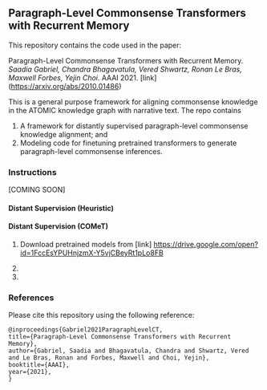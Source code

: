 ## Paragraph-Level Commonsense Transformers with Recurrent Memory 

This repository contains the code used in the paper:

Paragraph-Level Commonsense Transformers with Recurrent Memory. *Saadia Gabriel, Chandra Bhagavatula, Vered Shwartz, Ronan Le Bras, Maxwell Forbes, Yejin Choi*. AAAI 2021. [link] (https://arxiv.org/abs/2010.01486)

This is a general purpose framework for aligning commonsense knowledge in the ATOMIC knowledge graph with narrative text. The repo contains 

1) A framework for distantly supervised paragraph-level commonsense knowledge alignment; and 
2) Modeling code for finetuning pretrained transformers to generate paragraph-level commonsense inferences. 

### Instructions 

[COMING SOON] 


#### Distant Supervision (Heuristic) 

#### Distant Supervision (COMeT) 

1. Download pretrained models from [link] https://drive.google.com/open?id=1FccEsYPUHnjzmX-Y5vjCBeyRt1pLo8FB

2. 

3. 

### References 

Please cite this repository using the following reference:

```
@inproceedings{Gabriel2021ParagraphLevelCT,
title={Paragraph-Level Commonsense Transformers with Recurrent Memory},
author={Gabriel, Saadia and Bhagavatula, Chandra and Shwartz, Vered and Le Bras, Ronan and Forbes, Maxwell and Choi, Yejin},
booktitle={AAAI},
year={2021},
}
```
